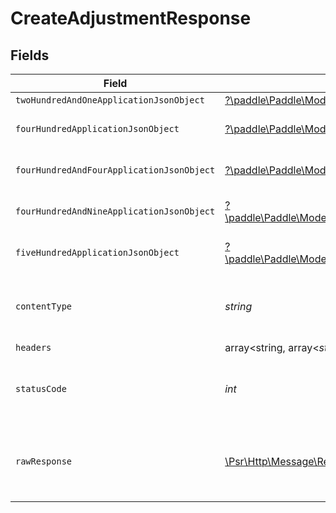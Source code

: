 # CreateAdjustmentResponse


## Fields

| Field                                                                                                                                                                 | Type                                                                                                                                                                  | Required                                                                                                                                                              | Description                                                                                                                                                           |
| --------------------------------------------------------------------------------------------------------------------------------------------------------------------- | --------------------------------------------------------------------------------------------------------------------------------------------------------------------- | --------------------------------------------------------------------------------------------------------------------------------------------------------------------- | --------------------------------------------------------------------------------------------------------------------------------------------------------------------- |
| `twoHundredAndOneApplicationJsonObject`                                                                                                                               | [?\paddle\Paddle\Models\Operations\CreateAdjustmentResponseBody](../../Models/Operations/CreateAdjustmentResponseBody.md)                                             | :heavy_minus_sign:                                                                                                                                                    | Created                                                                                                                                                               |
| `fourHundredApplicationJsonObject`                                                                                                                                    | [?\paddle\Paddle\Models\Operations\CreateAdjustmentAdjustmentsResponseBody](../../Models/Operations/CreateAdjustmentAdjustmentsResponseBody.md)                       | :heavy_minus_sign:                                                                                                                                                    | General error response                                                                                                                                                |
| `fourHundredAndFourApplicationJsonObject`                                                                                                                             | [?\paddle\Paddle\Models\Operations\CreateAdjustmentAdjustmentsResponseResponseBody](../../Models/Operations/CreateAdjustmentAdjustmentsResponseResponseBody.md)       | :heavy_minus_sign:                                                                                                                                                    | General error response                                                                                                                                                |
| `fourHundredAndNineApplicationJsonObject`                                                                                                                             | [?\paddle\Paddle\Models\Operations\CreateAdjustmentAdjustmentsResponse409ResponseBody](../../Models/Operations/CreateAdjustmentAdjustmentsResponse409ResponseBody.md) | :heavy_minus_sign:                                                                                                                                                    | General error response                                                                                                                                                |
| `fiveHundredApplicationJsonObject`                                                                                                                                    | [?\paddle\Paddle\Models\Operations\CreateAdjustmentAdjustmentsResponse500ResponseBody](../../Models/Operations/CreateAdjustmentAdjustmentsResponse500ResponseBody.md) | :heavy_minus_sign:                                                                                                                                                    | General error response                                                                                                                                                |
| `contentType`                                                                                                                                                         | *string*                                                                                                                                                              | :heavy_check_mark:                                                                                                                                                    | HTTP response content type for this operation                                                                                                                         |
| `headers`                                                                                                                                                             | array<string, array<*string*>>                                                                                                                                        | :heavy_minus_sign:                                                                                                                                                    | N/A                                                                                                                                                                   |
| `statusCode`                                                                                                                                                          | *int*                                                                                                                                                                 | :heavy_check_mark:                                                                                                                                                    | HTTP response status code for this operation                                                                                                                          |
| `rawResponse`                                                                                                                                                         | [\Psr\Http\Message\ResponseInterface](https://www.php-fig.org/psr/psr-7/#33-psrhttpmessageresponseinterface)                                                          | :heavy_minus_sign:                                                                                                                                                    | Raw HTTP response; suitable for custom response parsing                                                                                                               |